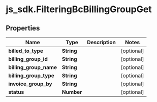 # js_sdk.FilteringBcBillingGroupGet

## Properties
Name | Type | Description | Notes
------------ | ------------- | ------------- | -------------
**billed_to_type** | **String** |  | [optional] 
**billing_group_id** | **String** |  | [optional] 
**billing_group_name** | **String** |  | [optional] 
**billing_group_type** | **String** |  | [optional] 
**invoice_group_by** | **String** |  | [optional] 
**status** | **Number** |  | [optional] 
